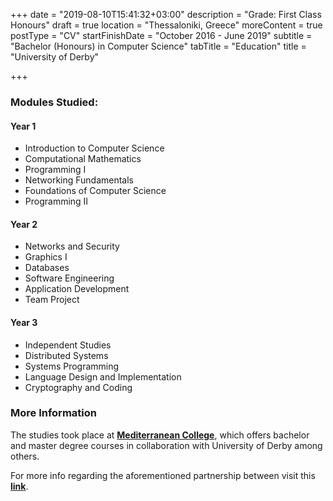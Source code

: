 +++
date = "2019-08-10T15:41:32+03:00"
description = "Grade: First Class Honours"
draft = true
location = "Thessaloniki, Greece"
moreContent = true
postType = "CV"
startFinishDate = "October 2016 - June 2019"
subtitle = "Bachelor (Honours) in Computer Science"
tabTitle = "Education"
title = "University of Derby"

+++
### Modules Studied:

#### Year 1

* Introduction to Computer Science
* Computational Mathematics
* Programming I
* Networking Fundamentals
* Foundations of Computer Science
* Programming II

#### Year 2

* Networks and Security
* Graphics I
* Databases
* Software Engineering
* Application Development
* Team Project

#### Year 3

* Independent Studies
* Distributed Systems
* Systems Programming
* Language Design and Implementation
* Cryptography and Coding

### More Information

The studies took place at [**Mediterranean College**](https://www.medcollege.edu.gr/en/mediterranean-college/our-profile/), which offers bachelor and master degree courses in collaboration with University of Derby among others.

For more info regarding the aforementioned partnership between visit this [**link**](https://www.derby.ac.uk/business-services/partnership-opportunities/international-partnerships/mediterranean-college/).